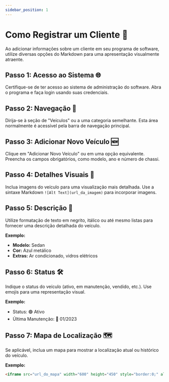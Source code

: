 ```yaml
---
sidebar_position: 1
---
```


# Como Registrar um Cliente  🚗

Ao adicionar informações sobre um cliente em seu programa de software, utilize diversas opções do Markdown para uma apresentação visualmente atraente.

## **Passo 1: Acesso ao Sistema 🌐**

Certifique-se de ter acesso ao sistema de administração do software. Abra o programa e faça login usando suas credenciais.

## **Passo 2: Navegação 🧭**

Dirija-se à seção de "Veículos" ou a uma categoria semelhante. Esta área normalmente é acessível pela barra de navegação principal.

## **Passo 3: Adicionar Novo Veículo 🆕**

Clique em "Adicionar Novo Veículo" ou em uma opção equivalente. Preencha os campos obrigatórios, como modelo, ano e número de chassi.

## **Passo 4: Detalhes Visuais 📸**

Inclua imagens do veículo para uma visualização mais detalhada. Use a sintaxe Markdown `![Alt Text](url_da_imagem)` para incorporar imagens.

## **Passo 5: Descrição 📝**

Utilize formatação de texto em negrito, itálico ou até mesmo listas para fornecer uma descrição detalhada do veículo.

**Exemplo:**
* **Modelo:** Sedan
* **Cor:** Azul metálico
* **Extras:** Ar condicionado, vidros elétricos

## **Passo 6: Status 🛠️**

Indique o status do veículo (ativo, em manutenção, vendido, etc.). Use emojis para uma representação visual.

**Exemplo:**
- Status: 🟢 Ativo
- Última Manutenção: 📅 01/2023

## **Passo 7: Mapa de Localização 🗺️**

Se aplicável, inclua um mapa para mostrar a localização atual ou histórico do veículo.

**Exemplo:**
```markdown
<iframe src="url_do_mapa" width="600" height="450" style="border:0;" allowfullscreen="" loading="lazy"></iframe>
